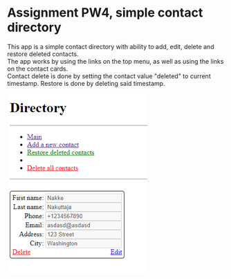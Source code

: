 # Assignment PW4, simple contact directory

This app is a simple contact directory with ability to add, edit, delete and restore deleted contacts.  
The app works by using the links on the top menu, as well as using the links on the contact cards.  
Contact delete is done by setting the contact value "deleted" to current timestamp. Restore is done by deleting said timestamp.


![alt text](screenshot.png "Screenshot")